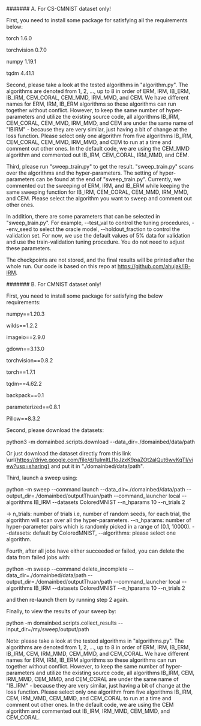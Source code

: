 ####### A. For CS-CMNIST dataset only!

First, you need to install some package for satisfying all the requirements below:

torch 1.6.0

torchvision 0.7.0

numpy 1.19.1

tqdm 4.41.1

Second, please take a look at the tested algorithms in "algorithm.py". The algorithms are denoted from 1, 2, ..., up to 8 in order of ERM, IRM, IB_ERM, IB_IRM, CEM_CORAL, CEM_MMD, IRM_MMD, and CEM. We have different names for ERM, IRM, IB_ERM algorithms so these algorithms can run together without conflict. However, to keep the same number of hyper-parameters and utilize the existing source code, all algorithms IB_IRM, CEM_CORAL, CEM_MMD, IRM_MMD, and CEM are under the same name of "IBIRM" - because they are very similar, just having a bit of change at the loss function. Please select only one algorithm from five algorithms IB_IRM, CEM_CORAL, CEM_MMD, IRM_MMD, and CEM to run at a time and comment out other ones. In the default code, we are using the CEM_MMD algorithm and commented out IB_IRM, CEM_CORAL, IRM_MMD, and CEM.

Third, please run "sweep_train.py" to get the result. "sweep_train.py" scans over the algorithms and the hyper-parameters. The setting of hyper-parameters can be found at the end of "sweep_train.py". Currently, we commented out the sweeping of ERM, IRM, and IB_ERM while keeping the same sweeping function for IB_IRM, CEM_CORAL, CEM_MMD, IRM_MMD, and CEM. Please select the algorithm you want to sweep and comment out other ones.

In addition, there are some parameters that can be selected in "sweep_train.py". For example, --test_val to control the tuning procedures, --env_seed to select the oracle model, --holdout_fraction to control the validation set. For now, we use the default values of 5% data for validation and use the train-validation tuning procedure. You do not need to adjust these parameters.

The checkpoints are not stored, and the final results will be printed after the whole run. Our code is based on this repo at https://github.com/ahujak/IB-IRM. 


####### B. For CMNIST dataset only!

First, you need to install some package for satisfying the below requirements:

numpy==1.20.3

wilds==1.2.2

imageio==2.9.0

gdown==3.13.0

torchvision==0.8.2

torch==1.7.1

tqdm==4.62.2

backpack==0.1

parameterized==0.8.1

Pillow==8.3.2


Second, please download the datasets:

python3 -m domainbed.scripts.download
--data_dir=./domainbed/data/path

Or just download the dataset directly from this link \url{https://drive.google.com/file/d/1uImltLI1oJzxK9paZOt2alQut6wvKqTI/view?usp=sharing} and put it in "./domainbed/data/path". 

Third, launch a sweep using:

python -m sweep --command launch
--data_dir=./domainbed/data/path
--output_dir=./domainbed/outputThuan/path
--command_launcher local
--algorithms IB_IRM
--datasets ColoredMNIST
--n_hparams 10
--n_trials 2

-> n_trials: number of trials i.e, number of random seeds, for each trial, the algorithm will scan over all the hyper-parameters. --n_hparams: number of hyper-parameter pairs which is randomly picked in a range of (0.1, 10000). --datasets: default by ColoredMNIST, --algorithms: please select one algorithm.

Fourth, after all jobs have either succeeded or failed, you can delete the data from failed jobs with:

python -m sweep --command delete_incomplete
--data_dir=./domainbed/data/path
--output_dir=./domainbed/outputThuan/path
--command_launcher local
--algorithms IB_IRM
--datasets ColoredMNIST
--n_hparams 10
--n_trials 2

and then re-launch them by running step 2 again.

Finally, to view the results of your sweep by:

python -m domainbed.scripts.collect_results
--input_dir=/my/sweep/output/path

Note: please take a look at the tested algorithms in "algorithms.py". The algorithms are denoted from 1, 2, ..., up to 8 in order of ERM, IRM, IB_ERM, IB_IRM, CEM, IRM_MMD, CEM_MMD, and CEM_CORAL. We have different names for ERM, IRM, IB_ERM algorithms so these algorithms can run together without conflict. However, to keep the same number of hyper-parameters and utilize the existing source code, all algorithms IB_IRM, CEM, IRM_MMD, CEM_MMD, and CEM_CORAL are under the same name of "IB_IRM" - because they are very similar, just having a bit of change at the loss function. Please select only one algorithm from five algorithms IB_IRM, CEM, IRM_MMD, CEM_MMD, and CEM_CORAL to run at a time and comment out other ones. In the default code, we are using the CEM algorithm and commented out IB_IRM, IRM_MMD, CEM_MMD, and CEM_CORAL.
